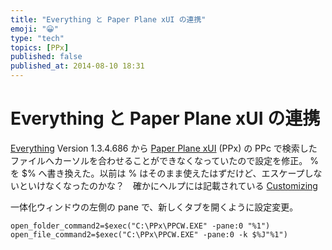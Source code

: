 ```yaml
---
title: "Everything と Paper Plane xUI の連携"
emoji: "😀"
type: "tech"
topics: [PPx]
published: false
published_at: 2014-08-10 18:31
---
```

# Everything と Paper Plane xUI の連携

[Everything](http://www.voidtools.com/) Version 1.3.4.686 から [Paper Plane xUI](http://homepage1.nifty.com/toro/index.html) (PPx) の PPc で検索したファイルへカーソルを合わせることができなくなっていたので設定を修正。
% を $% へ書き換えた。以前は % はそのまま使えたはずだけど、エスケープしないといけなくなったのかな？　確かにヘルプには記載されている [Customizing](http://www.voidtools.com/support/everything/customizing/#external_file_manager)

一体化ウィンドウの左側の pane で、新しくタブを開くように設定変更。

```
open_folder_command2=$exec("C:\PPx\PPCW.EXE" -pane:0 "%1")
open_file_command2=$exec("C:\PPx\PPCW.EXE" -pane:0 -k $%J"%1")
```

